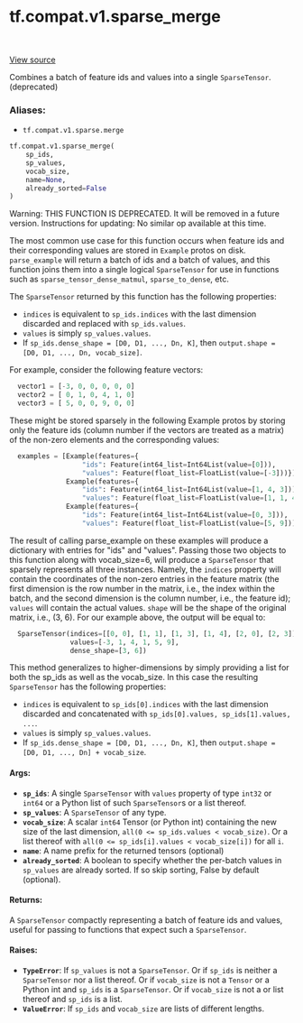 <div itemscope itemtype="http://developers.google.com/ReferenceObject">
<meta itemprop="name" content="tf.compat.v1.sparse_merge" />
<meta itemprop="path" content="Stable" />
</div>

# tf.compat.v1.sparse_merge

<!-- Insert buttons -->

<table class="tfo-notebook-buttons tfo-api" align="left">
</table>

<a target="_blank" href="/code/stable/tensorflow/python/ops/sparse_ops.py">View source</a>



<!-- Start diff -->
Combines a batch of feature ids and values into a single `SparseTensor`. (deprecated)

### Aliases:

* `tf.compat.v1.sparse.merge`


``` python
tf.compat.v1.sparse_merge(
    sp_ids,
    sp_values,
    vocab_size,
    name=None,
    already_sorted=False
)
```



<!-- Placeholder for "Used in" -->

Warning: THIS FUNCTION IS DEPRECATED. It will be removed in a future version.
Instructions for updating:
No similar op available at this time.

The most common use case for this function occurs when feature ids and
their corresponding values are stored in `Example` protos on disk.
`parse_example` will return a batch of ids and a batch of values, and this
function joins them into a single logical `SparseTensor` for use in
functions such as `sparse_tensor_dense_matmul`, `sparse_to_dense`, etc.

The `SparseTensor` returned by this function has the following properties:

  - `indices` is equivalent to `sp_ids.indices` with the last
    dimension discarded and replaced with `sp_ids.values`.
  - `values` is simply `sp_values.values`.
  - If `sp_ids.dense_shape = [D0, D1, ..., Dn, K]`, then
    `output.shape = [D0, D1, ..., Dn, vocab_size]`.

For example, consider the following feature vectors:

```python
  vector1 = [-3, 0, 0, 0, 0, 0]
  vector2 = [ 0, 1, 0, 4, 1, 0]
  vector3 = [ 5, 0, 0, 9, 0, 0]
```

These might be stored sparsely in the following Example protos by storing
only the feature ids (column number if the vectors are treated as a matrix)
of the non-zero elements and the corresponding values:

```python
  examples = [Example(features={
                  "ids": Feature(int64_list=Int64List(value=[0])),
                  "values": Feature(float_list=FloatList(value=[-3]))}),
              Example(features={
                  "ids": Feature(int64_list=Int64List(value=[1, 4, 3])),
                  "values": Feature(float_list=FloatList(value=[1, 1, 4]))}),
              Example(features={
                  "ids": Feature(int64_list=Int64List(value=[0, 3])),
                  "values": Feature(float_list=FloatList(value=[5, 9]))})]
```

The result of calling parse_example on these examples will produce a
dictionary with entries for "ids" and "values". Passing those two objects
to this function along with vocab_size=6, will produce a `SparseTensor` that
sparsely represents all three instances. Namely, the `indices` property will
contain the coordinates of the non-zero entries in the feature matrix (the
first dimension is the row number in the matrix, i.e., the index within the
batch, and the second dimension is the column number, i.e., the feature id);
`values` will contain the actual values. `shape` will be the shape of the
original matrix, i.e., (3, 6). For our example above, the output will be
equal to:

```python
  SparseTensor(indices=[[0, 0], [1, 1], [1, 3], [1, 4], [2, 0], [2, 3]],
               values=[-3, 1, 4, 1, 5, 9],
               dense_shape=[3, 6])
```

This method generalizes to higher-dimensions by simply providing a list for
both the sp_ids as well as the vocab_size.
In this case the resulting `SparseTensor` has the following properties:
  - `indices` is equivalent to `sp_ids[0].indices` with the last
    dimension discarded and concatenated with
    `sp_ids[0].values, sp_ids[1].values, ...`.
  - `values` is simply `sp_values.values`.
  - If `sp_ids.dense_shape = [D0, D1, ..., Dn, K]`, then
    `output.shape = [D0, D1, ..., Dn] + vocab_size`.

#### Args:


* <b>`sp_ids`</b>: A single `SparseTensor` with `values` property of type `int32`
  or `int64` or a Python list of such `SparseTensor`s or a list thereof.
* <b>`sp_values`</b>: A `SparseTensor` of any type.
* <b>`vocab_size`</b>: A scalar `int64` Tensor (or Python int) containing the new size
  of the last dimension, `all(0 <= sp_ids.values < vocab_size)`.
  Or a list thereof with `all(0 <= sp_ids[i].values < vocab_size[i])` for
  all `i`.
* <b>`name`</b>: A name prefix for the returned tensors (optional)
* <b>`already_sorted`</b>: A boolean to specify whether the per-batch values in
 `sp_values` are already sorted. If so skip sorting, False by default
 (optional).


#### Returns:

A `SparseTensor` compactly representing a batch of feature ids and values,
useful for passing to functions that expect such a `SparseTensor`.



#### Raises:


* <b>`TypeError`</b>: If `sp_values` is not a `SparseTensor`. Or if `sp_ids` is neither
  a `SparseTensor` nor a list thereof. Or if `vocab_size` is not a
  `Tensor` or a Python int and `sp_ids` is a `SparseTensor`. Or if
  `vocab_size` is not a or list thereof and `sp_ids` is a list.
* <b>`ValueError`</b>: If `sp_ids` and `vocab_size` are lists of different lengths.